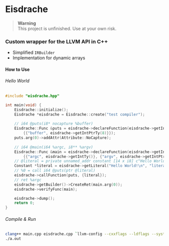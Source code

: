 # Eisdrache

> __Warning__ \
> This project is unfinished. Use at your own risk.

### Custom wrapper for the LLVM API in C++

- Simplified `IRBuilder`
- Implementation for dynamic arrays

#### How to Use

###### Hello World

```cpp
#include "eisdrache.hpp"

int main(void) {
    Eisdrache::initialize();
    Eisdrache *eisdrache = Eisdrache::create("test compiler");
    
    // i64 @puts(i8* nocapture %buffer)
    Eisdrache::Func &puts = eisdrache->declareFunction(eisdrache->getIntTy(), "puts", 
        {{"buffer", eisdrache->getIntPtrTy(8)}});
    puts.arg(0)->addAttr(Attribute::NoCapture);
    
    // i64 @main(i64 %argc, i8** %argv)
    Eisdrache::Func &main = eisdrache->declareFunction(eisdrache->getIntTy(), "main", 
        {{"argc", eisdrache->getIntTy()}, {"argv", eisdrache->getIntPtrPtrTy(8)}}, true);
    // @literal = private unnamed_addr constant [14 x i8] c"Hello World!\0A\00"
    Constant *literal = eisdrache->getLiteral("Hello World!\n", "literal");
    // %0 = call i64 @puts(ptr @literal)
    eisdrache->callFunction(puts, {literal});
    // ret %argc
    eisdrache->getBuilder()->CreateRet(main.arg(0));
    eisdrache->verifyFunc(main);

    eisdrache->dump();
    return 0;
}
```

###### Compile & Run

```zsh
clang++ main.cpp eisdrache.cpp `llvm-config --cxxflags --ldflags --system-libs --libs core` -std=c++20 -stdlib=libc++ 
./a.out
```